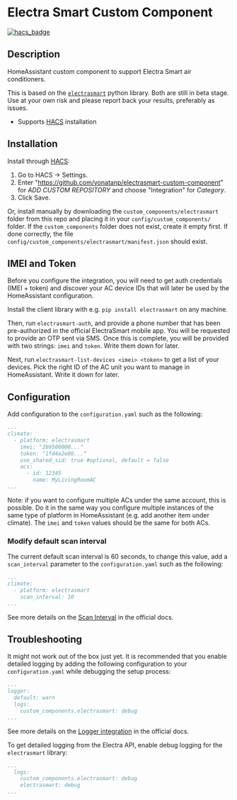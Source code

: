 # Electra Smart Custom Component
[![hacs_badge](https://img.shields.io/badge/HACS-Default-orange.svg)](https://github.com/custom-components/hacs)


## Description
HomeAssistant custom component to support Electra Smart air conditioners.

This is based on the [`electrasmart`](https://github.com/yonatanp/electrasmart) python library. Both are still in beta stage. Use at your own risk and please report back your results, preferably as issues.

+  Supports [HACS](https://github.com/custom-components/hacs) installation


## Installation
Install through [HACS](https://hacs.xyz/):

1. Go to HACS -> Settings.
1. Enter "https://github.com/yonatanp/electrasmart-custom-component" for _ADD CUSTOM REPOSITORY_ and choose "Integration" for _Category_.
1. Click Save.

Or, install manually by downloading the `custom_components/electrasmart` folder from this repo and placing it in your `config/custom_components/` folder. If the `custom_components` folder does not exist, create it empty first. If done correctly, the file `config/custom_components/electrasmart/manifest.json` should exist.


## IMEI and Token
Before you configure the integration, you will need to get auth credentials (IMEI + token) and discover your AC device IDs that will later be used by the HomeAssistant configuration.

Install the client library with e.g. `pip install electrasmart` on any machine.

Then, run `electrasmart-auth`, and provide a phone number that has been pre-authorized in the official ElectraSmart mobile app.
You will be requested to provide an OTP sent via SMS.
Once this is complete, you will be provided with two strings: `imei` and `token`. Write them down for later.

Next, run `electrasmart-list-devices <imei> <token>` to get a list of your devices. Pick the right ID of the AC unit you want to manage in HomeAssistant. Write it down for later.


## Configuration
Add configuration to the `configuration.yaml` such as the following:

```yaml
...
climate:
  - platform: electrasmart
    imei: "2b9500000..."
    token: "1fd4a2e86..."
    use_shared_sid: true #optional, default = false
    acs:
      - id: 12345
        name: MyLivingRoomAC
...
```

Note: if you want to configure multiple ACs under the same account, this is possible. Do it in the same way you configure multiple instances of the same type of platform in HomeAssistant (e.g. add another item under climate). The `imei` and `token` values should be the same for both ACs.

### Modify default scan interval

The current default scan interval is 60 seconds, to change this value, add a `scan_interval` parameter to the `configuration.yaml` such as the following:


```yaml
...
climate:
  - platform: electrasmart
    scan_interval: 10
...
```

See more details on the [Scan Interval](https://www.home-assistant.io/docs/configuration/platform_options/#scan-interval) in the official docs.

## Troubleshooting

It might not work out of the box just yet. It is recommended that you enable detailed logging by adding the following configuration to your `configuration.yaml` while debugging the setup process:

```yaml
...
logger:
  default: warn
  logs:
    custom_components.electrasmart: debug
...
```

See more details on the [Logger integration](https://www.home-assistant.io/integrations/logger/) in the official docs.

To get detailed logging from the Electra API, enable debug logging for the `electrasmart` library:
```yaml
...
  logs:
    custom_components.electrasmart: debug
    electrasmart: debug
...
```

